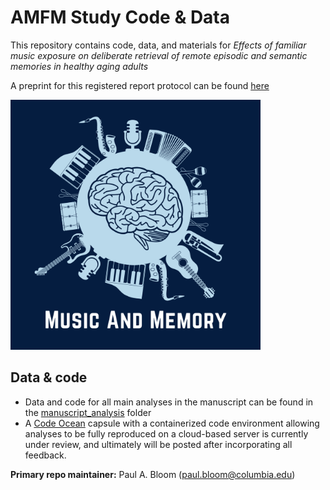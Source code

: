 # AMFM Study Code & Data

This repository contains code, data, and materials for *Effects of familiar music exposure on deliberate retrieval of remote episodic and semantic memories in healthy aging adults*

A preprint for this registered report protocol can be found [here](https://psyarxiv.com/tejb4/)

<img src="images/study_logo.png" width="400">

## Data & code 

* Data and code for all main analyses in the manuscript can be found in the [manuscript_analysis](manuscript_analyses/README.md) folder
* A [Code Ocean](https://codeocean.com/) capsule with a containerized code environment allowing analyses to be fully reproduced on a cloud-based server is currently under review, and ultimately will be posted after incorporating all feedback. 


**Primary repo maintainer:** Paul A. Bloom (paul.bloom@columbia.edu)
